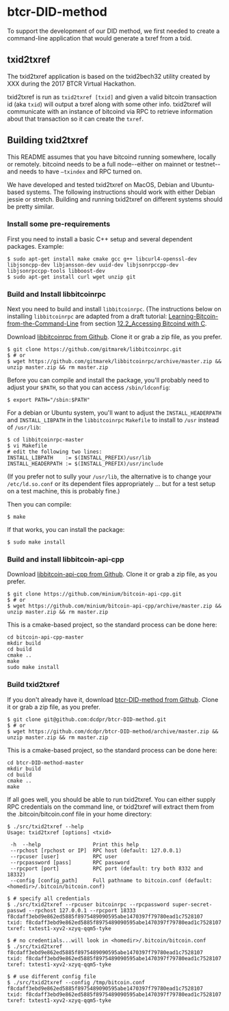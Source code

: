 # btcr-DID-method

To support the development of our DID method, we first needed to create a
command-line application that would generate a txref from a txid.

## txid2txref

The txid2txref application is based on the txid2bech32 utility created by XXX
during the 2017 BTCR Virtual Hackathon.

txid2txref is run as `txid2txref [txid]` and given a valid bitcoin
transaction id (aka `txid`) will output a txref along with some other
info. txid2txref will communicate with an instance of bitcoind via RPC
to retrieve information about that transaction so it can create the `txref`.

## Building txid2txref

This README assumes that you have bitcoind running somewhere, locally
or remotely. bitcoind needs to be a full node--either on mainnet or
testnet--and needs to have `—txindex` and RPC turned on.

We have developed and tested txid2txref on MacOS, Debian and Ubuntu-based
systems. The following instructions should work with either Debian jessie
or stretch. Building and running txid2txref on different systems should
be pretty similar.

### Install some pre-requirements

First you need to install a basic C++ setup and several dependent
packages. Example:
```
$ sudo apt-get install make cmake gcc g++ libcurl4-openssl-dev libjsoncpp-dev libjansson-dev uuid-dev libjsonrpccpp-dev libjsonrpccpp-tools libboost-dev
$ sudo apt-get install curl wget unzip git
```

### Build and Install libbitcoinrpc

Next you need to build and install `libbitcoinrpc`. (The instructions
below on installing `libbitcoinrpc` are adapted from a draft tutorial: [Learning-Bitcoin-from-the-Command-Line](https://github.com/ChristopherA/Learning-Bitcoin-from-the-Command-Line/) from section [12.2_Accessing Bitcoind with C](https://github.com/ChristopherA/Learning-Bitcoin-from-the-Command-Line/blob/master/12_2_Accessing_Bitcoind_with_C.md).

Download [libbitcoinrpc from Github](https://github.com/gitmarek/libbitcoinrpc/). Clone it or grab a zip file, as you prefer.

```
$ git clone https://github.com/gitmarek/libbitcoinrpc.git
$ # or
$ wget https://github.com/gitmarek/libbitcoinrpc/archive/master.zip && unzip master.zip && rm master.zip
```

Before you can compile and install the package, you'll probably need to
adjust your `$PATH`, so that you can access `/sbin/ldconfig`:
```
$ export PATH="/sbin:$PATH"
```

For a debian or Ubuntu system, you'll want to adjust the `INSTALL_HEADERPATH`
and `INSTALL_LIBPATH` in the `libbitcoinrpc` `Makefile` to install to
`/usr` instead of `/usr/lib`:
```
$ cd libbitcoinrpc-master
$ vi Makefile
# edit the following two lines:
INSTALL_LIBPATH    := $(INSTALL_PREFIX)/usr/lib
INSTALL_HEADERPATH := $(INSTALL_PREFIX)/usr/include
```
(If you prefer not to sully your `/usr/lib`, the alternative is to
change your `/etc/ld.so.conf` or its dependent files appropriately ...
but for a test setup on a test machine, this is probably fine.)

Then you can compile:
```
$ make
```
If that works, you can install the package:
```
$ sudo make install
```

### Build and install libbitcoin-api-cpp

Download [libbitcoin-api-cpp from Github](https://github.com/minium/bitcoin-api-cpp/). Clone it or grab a zip file, as you prefer.

```
$ git clone https://github.com/minium/bitcoin-api-cpp.git
$ # or
$ wget https://github.com/minium/bitcoin-api-cpp/archive/master.zip && unzip master.zip && rm master.zip
```

This is a cmake-based project, so the standard process can be done here:

```
cd bitcoin-api-cpp-master
mkdir build
cd build
cmake ..
make
sudo make install
```

### Build txid2txref

If you don't already have it, download [btcr-DID-method from Github](https://github.com/dcdpr/btcr-DID-method/). Clone it or grab a zip file, as you prefer.

```
$ git clone git@github.com:dcdpr/btcr-DID-method.git
$ # or
$ wget https://github.com/dcdpr/btcr-DID-method/archive/master.zip && unzip master.zip && rm master.zip
```

This is a cmake-based project, so the standard process can be done here:

```
cd btcr-DID-method-master
mkdir build
cd build
cmake ..
make
```

If all goes well, you should be able to run txid2txref. You can either
supply RPC credentials on the command line, or txid2txref will extract
them from the .bitcoin/bitcoin.conf file in your home directory:

```
$ ./src/txid2txref --help
Usage: txid2txref [options] <txid>

 -h  --help                 Print this help
 --rpchost [rpchost or IP]  RPC host (default: 127.0.0.1)
 --rpcuser [user]           RPC user
 --rpcpassword [pass]       RPC password
 --rpcport [port]           RPC port (default: try both 8332 and 18332)
 --config [config_path]     Full pathname to bitcoin.conf (default: <homedir>/.bitcoin/bitcoin.conf)

$ # specify all credentials
$ ./src/txid2txref --rpcuser bitcoinrpc --rpcpassword super-secret-passwd --rpchost 127.0.0.1 --rpcport 18333 f8cdaff3ebd9e862ed5885f8975489090595abe1470397f79780ead1c7528107
txid: f8cdaff3ebd9e862ed5885f8975489090595abe1470397f79780ead1c7528107
txref: txtest1-xyv2-xzyq-qqm5-tyke

$ # no credentials...will look in <homedir>/.bitcoin/bitcoin.conf
$ ./src/txid2txref f8cdaff3ebd9e862ed5885f8975489090595abe1470397f79780ead1c7528107
txid: f8cdaff3ebd9e862ed5885f8975489090595abe1470397f79780ead1c7528107
txref: txtest1-xyv2-xzyq-qqm5-tyke

$ # use different config file
$ ./src/txid2txref --config /tmp/bitcoin.conf f8cdaff3ebd9e862ed5885f8975489090595abe1470397f79780ead1c7528107
txid: f8cdaff3ebd9e862ed5885f8975489090595abe1470397f79780ead1c7528107
txref: txtest1-xyv2-xzyq-qqm5-tyke
```
